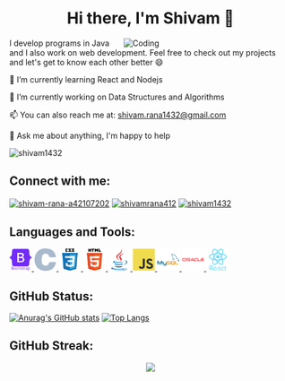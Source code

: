 <h1 align="center"> Hi there, I'm Shivam 👋</h1>

<!--
**Shivam1432/Shivam1432** is a ✨ _special_ ✨ repository because its `README.md` (this file) appears on your GitHub profile.

Here are some ideas to get you started:

- 🔭 I’m currently working on ...
- 🌱 I’m currently learning ...
- 👯 I’m looking to collaborate on ...
- 🤔 I’m looking for help with ...
- 💬 Ask me about ...
- 📫 How to reach me: ...
- 😄 Pronouns: ...
- ⚡ Fun fact: ...
-->
<img align="right" alt="Coding" width="300" src="https://media.giphy.com/media/u2pmTWUi0MXjyrMaVj/giphy.gif">

I develop programs in Java and I also work on web development.
Feel free to check out my projects and let's get to know each other better 😄


🌱 I’m currently learning React and Nodejs

🔭 I’m currently working on Data Structures and Algorithms 

📫 You can also reach me at: shivam.rana1432@gmail.com

💬 Ask me about anything, I'm happy to help

<p align="left"> <img src="https://komarev.com/ghpvc/?username=shivam1432&label=Profile%20views&color=0e75b6&style=flat" alt="shivam1432" /> </p>

## Connect with me:
<p align="left">
<a href="https://linkedin.com/in/shivam-rana-a42107202" target="blank"><img align="center" src="https://cdn.jsdelivr.net/npm/simple-icons@3.0.1/icons/linkedin.svg" alt="shivam-rana-a42107202" height="30" width="40" /></a>
<a href="https://instagram.com/shivamrana412" target="blank"><img align="center" src="https://cdn.jsdelivr.net/npm/simple-icons@3.0.1/icons/instagram.svg" alt="shivamrana412" height="30" width="40" /></a>
<a href="https://www.leetcode.com/shivam1432" target="blank"><img align="center" src="https://cdn.jsdelivr.net/npm/simple-icons@3.0.1/icons/leetcode.svg" alt="shivam1432" height="30" width="40" /></a>
</p>

## Languages and Tools:
<p align="left"> <a href="https://getbootstrap.com" target="_blank"> <img src="https://raw.githubusercontent.com/devicons/devicon/master/icons/bootstrap/bootstrap-plain-wordmark.svg" alt="bootstrap" width="40" height="40"/> </a> <a href="https://www.cprogramming.com/" target="_blank"> <img src="https://raw.githubusercontent.com/devicons/devicon/master/icons/c/c-original.svg" alt="c" width="40" height="40"/> </a> <a href="https://www.w3schools.com/css/" target="_blank"> <img src="https://raw.githubusercontent.com/devicons/devicon/master/icons/css3/css3-original-wordmark.svg" alt="css3" width="40" height="40"/> </a> <a href="https://www.w3.org/html/" target="_blank"> <img src="https://raw.githubusercontent.com/devicons/devicon/master/icons/html5/html5-original-wordmark.svg" alt="html5" width="40" height="40"/> </a> <a href="https://www.java.com" target="_blank"> <img src="https://raw.githubusercontent.com/devicons/devicon/master/icons/java/java-original.svg" alt="java" width="40" height="40"/> </a> <a href="https://developer.mozilla.org/en-US/docs/Web/JavaScript" target="_blank"> <img src="https://raw.githubusercontent.com/devicons/devicon/master/icons/javascript/javascript-original.svg" alt="javascript" width="40" height="40"/> </a> <a href="https://www.mysql.com/" target="_blank"> <img src="https://raw.githubusercontent.com/devicons/devicon/master/icons/mysql/mysql-original-wordmark.svg" alt="mysql" width="40" height="40"/> </a> <a href="https://www.oracle.com/" target="_blank"> <img src="https://raw.githubusercontent.com/devicons/devicon/master/icons/oracle/oracle-original.svg" alt="oracle" width="40" height="40"/> </a> <a href="https://reactjs.org/" target="_blank"> <img src="https://raw.githubusercontent.com/devicons/devicon/master/icons/react/react-original-wordmark.svg" alt="react" width="40" height="40"/> </a> </p>

## GitHub Status: 

[![Anurag's GitHub stats](https://github-readme-stats.vercel.app/api?username=Shivam1432&show_icons=true&theme=radical)](https://github.com/anuraghazra/github-readme-stats)
[![Top Langs](https://github-readme-stats.vercel.app/api/top-langs/?username=Shivam1432&show_icons=true&theme=radical)](https://github.com/anuraghazra/github-readme-stats)

## GitHub Streak: 

<p align="center">
  <img src="https://github-readme-streak-stats.herokuapp.com/?user=Shivam1432&hide_border=true" height="180em" />
</p>
